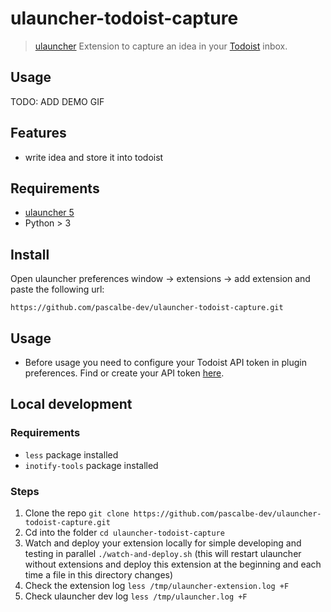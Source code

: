 # ulauncher-todoist-capture

> [ulauncher](https://ulauncher.io/) Extension to capture an idea in your [Todoist](https://todoist.com/) inbox.

## Usage

TODO: ADD DEMO GIF

## Features

- write idea and store it into todoist

## Requirements

- [ulauncher 5](https://ulauncher.io/)
- Python > 3

## Install

Open ulauncher preferences window -> extensions -> add extension and paste the following url:

`https://github.com/pascalbe-dev/ulauncher-todoist-capture.git`

## Usage

- Before usage you need to configure your Todoist API token in plugin preferences. Find or create your API token [here](https://app.todoist.com/app/settings/integrations/developer).

## Local development

### Requirements

- `less` package installed
- `inotify-tools` package installed

### Steps

1. Clone the repo `git clone https://github.com/pascalbe-dev/ulauncher-todoist-capture.git`
2. Cd into the folder `cd ulauncher-todoist-capture`
3. Watch and deploy your extension locally for simple developing and testing in parallel `./watch-and-deploy.sh` (this will restart ulauncher without extensions and deploy this extension at the beginning and each time a file in this directory changes)
4. Check the extension log `less /tmp/ulauncher-extension.log +F`
5. Check ulauncher dev log `less /tmp/ulauncher.log +F`
